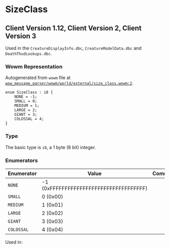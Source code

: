 # SizeClass

## Client Version 1.12, Client Version 2, Client Version 3

Used in the `CreatureDisplayInfo.dbc`, `CreatureModelData.dbc` and `DeathThudLookups.dbc`.

### Wowm Representation

Autogenerated from `wowm` file at [`wow_message_parser/wowm/world/external/size_class.wowm:2`](https://github.com/gtker/wow_messages/tree/main/wow_message_parser/wowm/world/external/size_class.wowm#L2).

```rust,ignore
enum SizeClass : i8 {
    NONE = -1;
    SMALL = 0;
    MEDIUM = 1;
    LARGE = 2;
    GIANT = 3;
    COLOSSAL = 4;
}
```
### Type
The basic type is `i8`, a 1 byte (8 bit) integer.
### Enumerators
| Enumerator | Value  | Comment |
| --------- | -------- | ------- |
| `NONE` | -1 (0xFFFFFFFFFFFFFFFFFFFFFFFFFFFFFFFF) |  |
| `SMALL` | 0 (0x00) |  |
| `MEDIUM` | 1 (0x01) |  |
| `LARGE` | 2 (0x02) |  |
| `GIANT` | 3 (0x03) |  |
| `COLOSSAL` | 4 (0x04) |  |

Used in:

